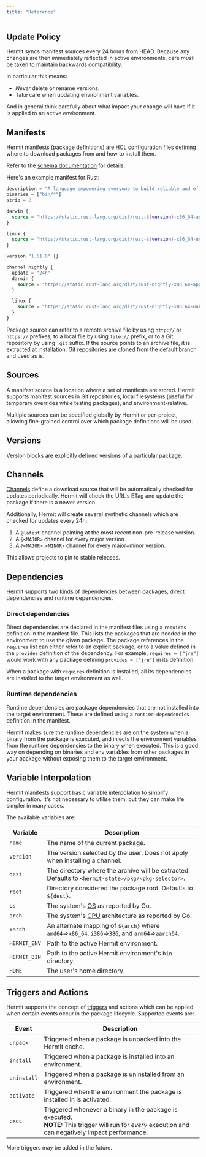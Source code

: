 ```yaml
---
title: "Reference"
---
```


## Update Policy

Hermit syncs manifest sources every 24 hours from HEAD. Because any changes
are then immediately reflected in active environments, care _must_ be taken
to maintain backwards compatibility.

In particular this means:

- _Never_ delete or rename versions.
- Take care when updating environment variables.

And in general think carefully about what impact your change will have if it
is applied to an active environment.

## Manifests

Hermit manifests (package definitions) are [HCL](https://github.com/alecthomas/hcl) 
configuration files defining where to download packages from and how to install them.

Refer to the [schema documentation](../schema) for details.

Here's an example manifest for Rust:

```terraform
description = "A language empowering everyone to build reliable and efficient software."
binaries = ["bin/*"]
strip = 2

darwin {
  source = "https://static.rust-lang.org/dist/rust-${version}-x86_64-apple-darwin.tar.xz"
}

linux {
  source = "https://static.rust-lang.org/dist/rust-${version}-x86_64-unknown-linux-musl.tar.xz"
}

version "1.51.0" {}

channel nightly {
  update = "24h"
  darwin {
    source = "https://static.rust-lang.org/dist/rust-nightly-x86_64-apple-darwin.tar.xz"
  }

  linux {
    source = "https://static.rust-lang.org/dist/rust-nightly-x86_64-unknown-linux-musl.tar.xz"
  }
}
```

Package source can refer to a remote archive file by using `http://` or `https://` prefixes, to a local file by using `file://` prefix, or to a Git repository by using `.git` suffix. 
If the source points to an archive file, it is extracted at installation. Git repositories are cloned from the default branch and used as is.

## Sources

A manifest source is a location where a set of manifests are stored. Hermit
supports manifest sources in Git repositories, local filesystems (useful for
temporary overrides while testing packages), and environment-relative.

Multiple sources can be specified globally by Hermit or per-project, allowing
fine-grained control over which package definitions will be used.

## Versions

[Version](../schema/version) blocks are explicitly defined versions of a particular package.

## Channels

[Channels](../schema/channel) define a download source that will be automatically checked for
updates periodically. Hermit will check the URL's ETag and update the package
if there is a newer version.

Additionally, Hermit will create several synthetic channels which are checked for updates every 24h:

1. A `@latest` channel pointing at the most recent non-pre-release version.
2. A `@<MAJOR>` channel for every major version.
3. A `@<MAJOR>.<MINOR>` channel for every major+minor version.

This allows projects to pin to stable releases.

## Dependencies

Hermit supports two kinds of dependencies between packages, direct dependencies and runtime dependencies.

### Direct dependencies

Direct dependencies are declared in the manifest files using a `requires` definition in the manifest file. 
This lists the packages that are needed in the environment to use the given package. 
The package references in the `requires` list can either refer to an explicit package, or to a value defined in the `provides` definition of the dependency.
For example, `requires = ["jre"]` would work with any package defining `provides = ["jre"]` in its definition.

When a package with `requires` definition is installed, all its dependencies are installed to the target environment as well.

### Runtime dependencies

Runtime dependencies are package dependencies that are not installed into the target environment.
These are defined using a `runtime-dependencies` definition in the manifest.

Hermit makes sure the runtime dependencies are on the system when a binary from the package is executed, and injects the environment variables from the runtime dependencies to the binary when executed.
This is a good way on depending on binaries and env variables from other packages in your package without exposing them to the target environment.

## Variable Interpolation

Hermit manifests support basic variable interpolation to simplify
configuration. It's not necessary to utilise them, but they can make life
simpler in many cases.

The available variables are:

| Variable     | Description |
|--------------|-------------|
| `name`       | The name of the current package. |
| `version`    | The version selected by the user. Does not apply when installing a channel. |
| `dest`       | The directory where the archive will be extracted.<br/> Defaults to `<hermit-state>/pkg/<pkg-selector>`. |
| `root`       | Directory considered the package root. Defaults to `${dest}`.
| `os`         | The system's [OS](https://github.com/golang/go/blob/master/src/go/build/syslist.go) as reported by Go. |
| `arch`       | The system's [CPU](https://github.com/golang/go/blob/master/src/go/build/syslist.go) architecture as reported by Go. |
| `xarch`      | An alternate mapping of `${arch}` where `amd64`=>`x86_64`,  `i386`=>`386`, and `arm64`=>`aarch64`. |
| `HERMIT_ENV` | Path to the active Hermit environment. |
| `HERMIT_BIN` | Path to the active Hermit environment's `bin` directory. |
| `HOME`       | The user's home directory. |

## Triggers and Actions

Hermit supports the concept of [triggers](../schema/on) and actions which can
be applied when certain events occur in the package lifecycle. Supported events are:

| Event         | Description |
|---------------|-------------|
| `unpack`      | Triggered when a package is unpacked into the Hermit cache. |
| `install`     | Triggered when a package is installed into an environment. |
| `uninstall`   | Triggered when a package is uninstalled from an environment. |
| `activate`    | Triggered when the environment the package is installed in is activated. |
| `exec`        | Triggered whenever a binary in the package is executed. <br>**NOTE:** This trigger will run for _every_ execution and can negatively impact performance. |

More triggers may be added in the future.
